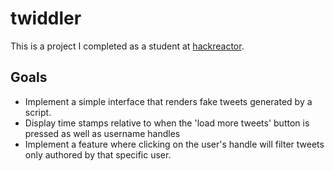 # twiddler
This is a project I completed as a student at [hackreactor](http://hackreactor.com).

## Goals
- Implement a simple interface that renders fake tweets generated by a script. 
- Display time stamps relative to when the 'load more tweets' button is pressed as well as username handles
- Implement a feature where clicking on the user's handle will filter tweets only authored by that specific user. 
